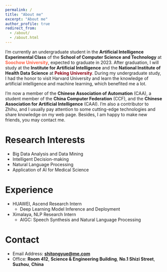 ```yaml
---
permalink: /
title: "About me"
excerpt: "About me"
author_profile: true
redirect_from: 
  - /about/
  - /about.html
---
```


I’m currently an undergraduate student in the **Artificial Intelligence Experimental Class** of the **School of Computer Science and Technology** at **<font color="#FF6347">Soochow University</font>**, expected to graduate in 2023. After graduation, I will study at the **Institute for Artificial Intelligence** and the **National Institute of Health Data Science** at **<font color="#8B0012">Peking University</font>**. During my undergraduate study, I had the honor to visit Harvard University and learn the knowledge of artificial intelligence and machine learning, which benefited me a lot.

I’m now a member of the **Chinese Association of Automation** (CAA), a student member of the **China Computer Federation** (CCF), and the **Chinese Association for Artificial Intelligence** (CAAI). I’m also a contributor to Zhihu, and I usually pay attention to some cutting-edge technologies and share knowledge on my web page. Besides, I am happy to make new friends, you may contact me.

Research Interests
======
* Big Data Analysis and Data Mining
* Intelligent Decision-making
* Natural Language Processing
* Application of AI for Medical Science

Experience
======
* HUAWEI, Ascend Research Intern
  * Deep Learning Model Inference and Deployment
* Ximalaya, NLP Research Intern
  * AIGC: Speech Synthesis and Natural Language Processing

Contact
======
* Email Address: **shitongyue@me.com**
* Office: **Room 412**, **Science & Engineering Building**, **No.1 Shizi Street**, **Suzhou**, **China**